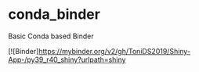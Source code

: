 # conda_binder
Basic Conda based Binder

[![Binder]https://mybinder.org/v2/gh/ToniDS2019/Shiny-App-/py39_r40_shiny?urlpath=shiny 
